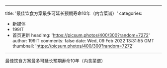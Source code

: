 
---
title: '最佳饮食方案最多可延长预期寿命10年（内含菜谱）'
categories: 
 - 新媒体
 - 199IT
 - 首页更新
headimg: 'https://picsum.photos/400/300?random=7272'
author: 199IT
comments: false
date: Wed, 09 Feb 2022 13:31:55 GMT
thumbnail: 'https://picsum.photos/400/300?random=7272'
---

<div>   
最佳饮食方案最多可延长预期寿命10年（内含菜谱）  
</div>
            